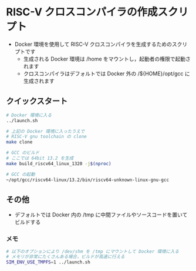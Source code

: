 # RISC-V クロスコンパイラの作成スクリプト

* Docker 環境を使用して RISC-V クロスコンパイラを生成するためのスクリプトです
    * 生成される Docker 環境は /home をマウントし，起動者の権限で起動されます
    * クロスコンパイラはデフォルトでは Docker 外の /${HOME}/opt/gcc に生成されます


## クイックスタート

```bash
# Docker 環境に入る
../launch.sh

# 上記の Docker 環境に入ったうえで
# RISC-V gnu toolchain の clone
make clone

# GCC のビルド
# ここでは 64bit 13.2 を生成
make build_riscv64_linux_1320 -j$(nproc)

# GCC の起動
~/opt/gcc/riscv64-linux/13.2/bin/riscv64-unknown-linux-gnu-gcc
```

## その他
* デフォルトでは Docker 内の /tmp に中間ファイルやソースコードを置いてビルドする

### メモ
```bash
# 以下のオプションにより /dev/shm を /tmp にマウントして Docker 環境に入る
# メモリが非常にたくさんある場合，ビルドが高速に行える
SIM_ENV_USE_TMPFS=1 ../launch.sh
```

